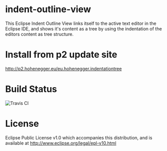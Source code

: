 indent-outline-view
===================
This Eclipse Indent Outline View links itself to the active text editor in the Eclipse IDE, and shows it's content as a tree by using the indentation of the editors content as tree structure.

Install from p2 update site
===================
http://p2.hohenegger.eu/eu.hohenegger.indentationtree

Build Status
===================
![Travis CI](https://travis-ci.org/Treehopper/indent-outline-view.png?branch=master "Build Status")

License
===================
Eclipse Public License v1.0 which accompanies this distribution, and is available at  http://www.eclipse.org/legal/epl-v10.html
